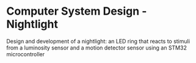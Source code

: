 # Computer System Design - Nightlight

Design and development of a nightlight: an LED ring that reacts to
stimuli from a luminosity sensor and a motion detector sensor
using an STM32 microcontroller
